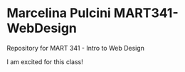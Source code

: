 # Marcelina Pulcini MART341-WebDesign
Repository for MART 341 - Intro to Web Design

I am excited for this class!
